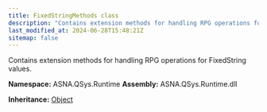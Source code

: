 ```yaml
---
title: FixedStringMethods class
description: "Contains extension methods for handling RPG operations for FixedString values. "
last_modified_at: 2024-06-28T15:48:21Z
sitemap: false
---
```


Contains extension methods for handling RPG operations for FixedString values.

**Namespace:** ASNA.QSys.Runtime
**Assembly:** ASNA.QSys.Runtime.dll

**Inheritance:** [Object](https://docs.microsoft.com/en-us/dotnet/api/system.object)
<br>
<br>
